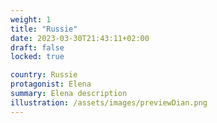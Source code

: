 ```yaml
---
weight: 1
title: "Russie"
date: 2023-03-30T21:43:11+02:00
draft: false
locked: true

country: Russie
protagonist: Elena
summary: Elena description
illustration: /assets/images/previewDian.png
---
```



